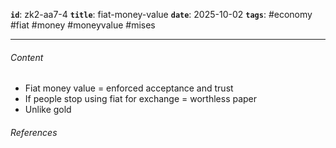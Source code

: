 **`id`**: zk2-aa7-4
**`title`**: fiat-money-value
**`date`**: 2025-10-02
**`tags`**: #economy #fiat #money #moneyvalue #mises

---

###### Content

-   Fiat money value = enforced acceptance and trust
-   If people stop using fiat for exchange = worthless paper
-   Unlike gold

###### References
